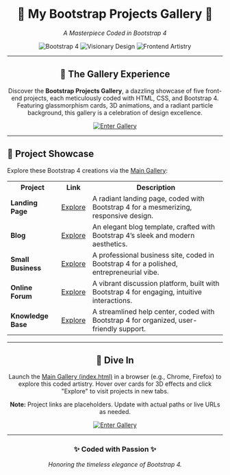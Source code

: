 <div align="center">
  <h1>🌌 My Bootstrap Projects Gallery 🌌</h1>
  <p><em>A Masterpiece Coded in Bootstrap 4</em></p>
  <p>
    <img src="https://img.shields.io/badge/Bootstrap-4-7952B3?style=flat-square&logo=bootstrap&logoColor=white" alt="Bootstrap 4">
    <img src="https://img.shields.io/badge/Design-Visionary-gold?style=flat-square" alt="Visionary Design">
    <img src="https://img.shields.io/badge/Frontend-Artistry-blue?style=flat-square" alt="Frontend Artistry">
  </p>
</div>

---

<div align="center">
  <h2>🎨 The Gallery Experience</h2>
  <p>
    Discover the <strong>Bootstrap Projects Gallery</strong>, a dazzling showcase of five front-end projects, each meticulously coded with HTML, CSS, and Bootstrap 4. Featuring glassmorphism cards, 3D animations, and a radiant particle background, this gallery is a celebration of design excellence.
  </p>
  <p>
    <a href="./index.html">
      <img src="[https://kokoaungstar.github.io/-Master-Bootstrap-4-4.6.0-and-code-7-projects-with-25-pages](https://img.shields.io/badge/Enter%20Gallery-Explore%20Now-6e8efb?style=for-the-badge&logo=bootstrap&logoColor=white)" alt="Enter Gallery">
    </a>
  </p>
</div>

---

## 🌟 Project Showcase

Explore these Bootstrap 4 creations via the <a href="./index.html">Main Gallery</a>:

<table align="center">
  <tr>
    <th>Project</th>
    <th>Link</th>
    <th>Description</th>
  </tr>
  <tr>
    <td><strong>Landing Page</strong></td>
    <td><a href="https://kokoaungstar.github.io/-Master-Bootstrap-4-4.6.0-and-code-7-projects-with-25-pages/Bootstrap%204%20%28Landing%20Page%29">Explore</a></td>
    <td>A radiant landing page, coded with Bootstrap 4 for a mesmerizing, responsive design.</td>
  </tr>
  <tr>
    <td><strong>Blog</strong></td>
    <td><a href="https://kokoaungstar.github.io/-Master-Bootstrap-4-4.6.0-and-code-7-projects-with-25-pages/Bootstrap%204%20blog/">Explore</a></td>
    <td>An elegant blog template, crafted with Bootstrap 4’s sleek and modern aesthetics.</td>
  </tr>
  <tr>
    <td><strong>Small Business</strong></td>
    <td><a href="https://kokoaungstar.github.io/-Master-Bootstrap-4-4.6.0-and-code-7-projects-with-25-pages/create%20a%20small%20business%20website/">Explore</a></td>
    <td>A professional business site, coded in Bootstrap 4 for a polished, entrepreneurial vibe.</td>
  </tr>
  <tr>
    <td><strong>Online Forum</strong></td>
    <td><a href="https://kokoaungstar.github.io/-Master-Bootstrap-4-4.6.0-and-code-7-projects-with-25-pages/create%20an%20online%20forum/">Explore</a></td>
    <td>A vibrant discussion platform, built with Bootstrap 4 for engaging, intuitive interactions.</td>
  </tr>
  <tr>
    <td><strong>Knowledge Base</strong></td>
    <td><a href="https://kokoaungstar.github.io/-Master-Bootstrap-4-4.6.0-and-code-7-projects-with-25-pages/knowledge%20base%20with%20bootstrap%204/">Explore</a></td>
    <td>A streamlined help center, coded with Bootstrap 4 for organized, user-friendly support.</td>
  </tr>
</table>

---

<div align="center">
  <h2>🚀 Dive In</h2>
  <p>
    Launch the <a href="https://kokoaungstar.github.io/-Master-Bootstrap-4-4.6.0-and-code-7-projects-with-25-pages/">Main Gallery (index.html)</a> in a browser (e.g., Chrome, Firefox) to explore this coded artistry. Hover over cards for 3D effects and click "Explore" to visit projects in new tabs.
  </p>
  <p>
    <strong>Note:</strong> Project links are placeholders. Update with actual paths or live URLs as needed.
  </p>
  <p>
    <a href="https://kokoaungstar.github.io/-Master-Bootstrap-4-4.6.0-and-code-7-projects-with-25-pages">
      <img src="https://img.shields.io/badge/Enter%20Gallery-Explore%20Now-6e8efb?style=for-the-badge&logo=bootstrap&logoColor=white" alt="Enter Gallery">
    </a>
  </p>
</div>

---

<div align="center">
  <h3>✨ Coded with Passion ✨</h3>
  <p><em>Honoring the timeless elegance of Bootstrap 4.</em></p>
</div>
